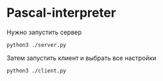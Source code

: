 # Pascal-interpreter

Нужно запустить сервер
```
python3 ./server.py
```

Затем запустить клиент и выбрать все настройки
```
python3 ./client.py
```

